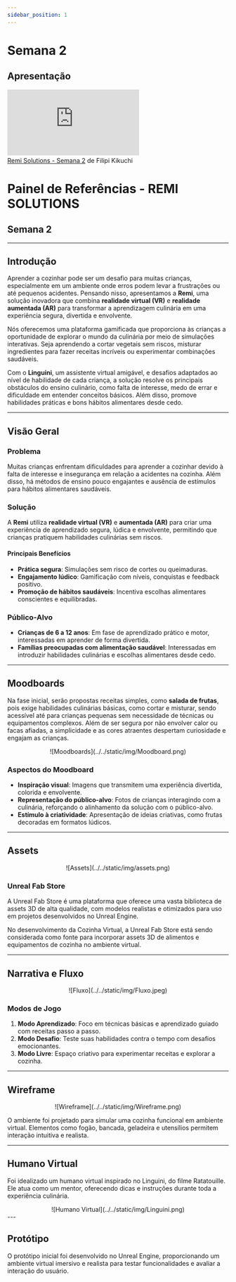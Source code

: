 ```yaml
---
sidebar_position: 1
---
```


# Semana 2

## Apresentação


<div style={{ textAlign: 'center' }}>
<iframe style={{
            display: 'block',
            margin: 'auto',
            width: '100%',
            height: '50vh',
        }} 
        loading="lazy"
        src="https://www.canva.com/design/DAGX26QMnn0/kJ8ORYd1AGi7hyk5QM5cDg/view?embed" allowfullscreen="allowfullscreen" allow="fullscreen"
        frameborder="0">
  </iframe>
</div>
<a href="https:&#x2F;&#x2F;www.canva.com&#x2F;design&#x2F;DAGX26QMnn0&#x2F;kJ8ORYd1AGi7hyk5QM5cDg&#x2F;view?utm_content=DAGX26QMnn0&amp;utm_campaign=designshare&amp;utm_medium=embeds&amp;utm_source=link" target="_blank" rel="noopener">Remi Solutions - Semana 2</a> de Filipi Kikuchi

# Painel de Referências - REMI SOLUTIONS

## Semana 2

---

## Introdução

Aprender a cozinhar pode ser um desafio para muitas crianças, especialmente em um ambiente onde erros podem levar a frustrações ou até pequenos acidentes. Pensando nisso, apresentamos a **Remi**, uma solução inovadora que combina **realidade virtual (VR)** e **realidade aumentada (AR)** para transformar a aprendizagem culinária em uma experiência segura, divertida e envolvente.

Nós oferecemos uma plataforma gamificada que proporciona às crianças a oportunidade de explorar o mundo da culinária por meio de simulações interativas. Seja aprendendo a cortar vegetais sem riscos, misturar ingredientes para fazer receitas incríveis ou experimentar combinações saudáveis.

Com o **Linguini**, um assistente virtual amigável, e desafios adaptados ao nível de habilidade de cada criança, a solução resolve os principais obstáculos do ensino culinário, como falta de interesse, medo de errar e dificuldade em entender conceitos básicos. Além disso, promove habilidades práticas e bons hábitos alimentares desde cedo.

---

## Visão Geral

### Problema

Muitas crianças enfrentam dificuldades para aprender a cozinhar devido à falta de interesse e insegurança em relação a acidentes na cozinha. Além disso, há métodos de ensino pouco engajantes e ausência de estímulos para hábitos alimentares saudáveis.

### Solução

A **Remi** utiliza **realidade virtual (VR)** e **aumentada (AR)** para criar uma experiência de aprendizado segura, lúdica e envolvente, permitindo que crianças pratiquem habilidades culinárias sem riscos.

#### Principais Benefícios

- **Prática segura**: Simulações sem risco de cortes ou queimaduras.
- **Engajamento lúdico**: Gamificação com níveis, conquistas e feedback positivo.
- **Promoção de hábitos saudáveis**: Incentiva escolhas alimentares conscientes e equilibradas.

### Público-Alvo

- **Crianças de 6 a 12 anos**: Em fase de aprendizado prático e motor, interessadas em aprender de forma divertida.
- **Famílias preocupadas com alimentação saudável**: Interessadas em introduzir habilidades culinárias e escolhas alimentares desde cedo.

---

## Moodboards

Na fase inicial, serão propostas receitas simples, como **salada de frutas**, pois exige habilidades culinárias básicas, como cortar e misturar, sendo acessível até para crianças pequenas sem necessidade de técnicas ou equipamentos complexos. Além de ser segura por não envolver calor ou facas afiadas, a simplicidade e as cores atraentes despertam curiosidade e engajam as crianças.

<center>
![Moodboards](../../static/img/Moodboard.png)
</center>

### Aspectos do Moodboard

- **Inspiração visual**: Imagens que transmitem uma experiência divertida, colorida e envolvente.
- **Representação do público-alvo**: Fotos de crianças interagindo com a culinária, reforçando o alinhamento da solução com o público-alvo.
- **Estímulo à criatividade**: Apresentação de ideias criativas, como frutas decoradas em formatos lúdicos.

---

## Assets

<center>
![Assets](../../static/img/assets.png)
</center>

### Unreal Fab Store

A Unreal Fab Store é uma plataforma que oferece uma vasta biblioteca de assets 3D de alta qualidade, com modelos realistas e otimizados para uso em projetos desenvolvidos no Unreal Engine.

No desenvolvimento da Cozinha Virtual, a Unreal Fab Store está sendo considerada como fonte para incorporar assets 3D de alimentos e equipamentos de cozinha no ambiente virtual.

---

## Narrativa e Fluxo

<center>
![Fluxo](../../static/img/Fluxo.jpeg)
</center>


### Modos de Jogo

1. **Modo Aprendizado**: Foco em técnicas básicas e aprendizado guiado com receitas passo a passo.
2. **Modo Desafio**: Teste suas habilidades contra o tempo com desafios emocionantes.
3. **Modo Livre**: Espaço criativo para experimentar receitas e explorar a cozinha.

---

## Wireframe

<center>
  ![Wireframe](../../static/img/Wireframe.png)
</center>

O ambiente foi projetado para simular uma cozinha funcional em ambiente virtual. Elementos como fogão, bancada, geladeira e utensílios permitem interação intuitiva e realista.

---

## Humano Virtual

Foi idealizado um humano virtual inspirado no Linguini, do filme Ratatouille. Ele atua como um mentor, oferecendo dicas e instruções durante toda a experiência culinária.

<center>
![Humano Virtual](../../static/img/Linguini.png)
</center>
---

## Protótipo

O protótipo inicial foi desenvolvido no Unreal Engine, proporcionando um ambiente virtual imersivo e realista para testar funcionalidades e avaliar a interação do usuário.

